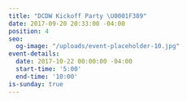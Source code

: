 ```yaml
---
title: "DCDW Kickoff Party \U0001F389"
date: 2017-09-20 20:33:00 -04:00
position: 4
seo:
  og-image: "/uploads/event-placeholder-10.jpg"
event-details:
  date: 2017-10-22 00:00:00 -04:00
  start-time: '5:00'
  end-time: '10:00'
is-sunday: true
---
```


